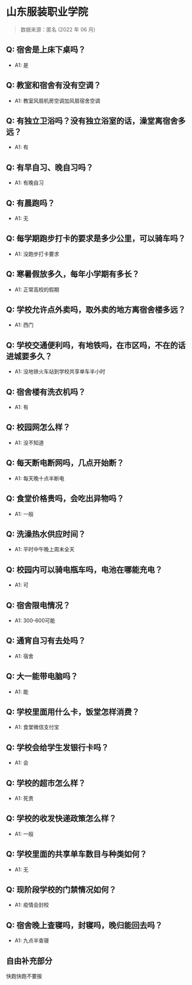 # 山东服装职业学院

> 数据来源：匿名 (2022 年 06 月)

## Q: 宿舍是上床下桌吗？

- A1: 是

## Q: 教室和宿舍有没有空调？

- A1: 教室风扇机房空调加风扇宿舍空调

## Q: 有独立卫浴吗？没有独立浴室的话，澡堂离宿舍多远？

- A1: 有

## Q: 有早自习、晚自习吗？

- A1: 有晚自习

## Q: 有晨跑吗？

- A1: 无

## Q: 每学期跑步打卡的要求是多少公里，可以骑车吗？

- A1: 没跑步打卡要求

## Q: 寒暑假放多久，每年小学期有多长？

- A1: 正常高校的假期

## Q: 学校允许点外卖吗，取外卖的地方离宿舍楼多远？

- A1: 西门

## Q: 学校交通便利吗，有地铁吗，在市区吗，不在的话进城要多久？

- A1: 没地铁火车站到学校共享单车半小时

## Q: 宿舍楼有洗衣机吗？

- A1: 有

## Q: 校园网怎么样？

- A1: 没不知道

## Q: 每天断电断网吗，几点开始断？

- A1: 每天晚十点半断电

## Q: 食堂价格贵吗，会吃出异物吗？

- A1: 一般

## Q: 洗澡热水供应时间？

- A1: 平时中午晚上周末全天

## Q: 校园内可以骑电瓶车吗，电池在哪能充电？

- A1: 可

## Q: 宿舍限电情况？

- A1: 300-600可能

## Q: 通宵自习有去处吗？

- A1: 宿舍

## Q: 大一能带电脑吗？

- A1: 能

## Q: 学校里面用什么卡，饭堂怎样消费？

- A1: 食堂微信支付宝

## Q: 学校会给学生发银行卡吗？

- A1: 会

## Q: 学校的超市怎么样？

- A1: 死贵

## Q: 学校的收发快递政策怎么样？

- A1: 一般

## Q: 学校里面的共享单车数目与种类如何？

- A1: 无

## Q: 现阶段学校的门禁情况如何？

- A1: 疫情会封校

## Q: 宿舍晚上查寝吗，封寝吗，晚归能回去吗？

- A1: 九点半查寝

## 自由补充部分

快跑快跑不要报